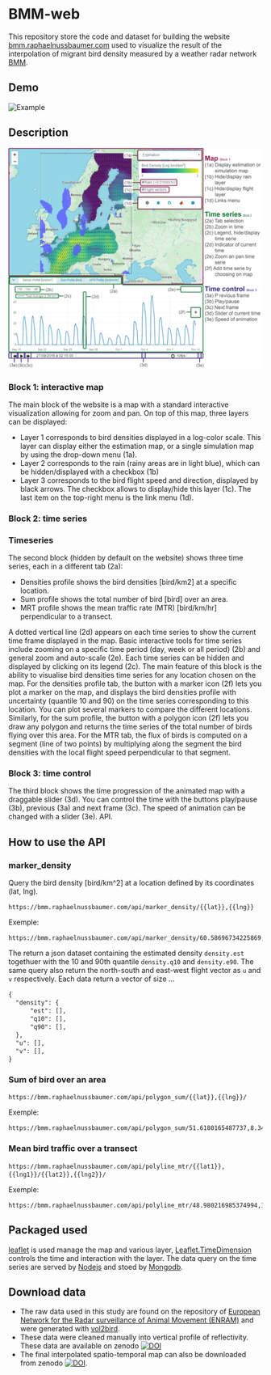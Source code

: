 # BMM-web
This repository store the code and dataset for building the website [bmm.raphaelnussbaumer.com](https://bmm.raphaelnussbaumer.com/) used to visualize the result of the interpolation of migrant bird density measured by a weather radar network [BMM](https://rafnuss-postdoc.github.io/BMM/).

## Demo

![Example](https://bmm.raphaelnussbaumer.com/BMM-web.gif)

## Description
<img src="FigureS5-1.png">

### Block 1: interactive map
The main block of the website is a map with a standard interactive visualization allowing for zoom and pan. On top of this map, three layers can be displayed: 
- Layer 1 corresponds to bird densities displayed in a log-color scale. This layer can display either the estimation map, or a single simulation map by using the drop-down menu (1a).
-	Layer 2 corresponds to the rain (rainy areas are in light blue), which can be hidden/displayed with a checkbox (1b)
-	Layer 3 corresponds to the bird flight speed and direction, displayed by black arrows. The checkbox allows to display/hide this layer (1c). 
The last item on the top-right menu is the link menu (1d).

### Block 2: time series

### Timeseries
The second block (hidden by default on the website) shows three time series, each in a different tab (2a): 
-	Densities profile shows the bird densities [bird/km2] at a specific location.
-	Sum profile shows the total number of bird [bird] over an area.
-	MRT profile shows the mean traffic rate (MTR) [bird/km/hr] perpendicular to a transect.

A dotted vertical line (2d) appears on each time series to show the current time frame displayed in the map. Basic interactive tools for time series include zooming on a specific time period (day, week or all period) (2b) and general zoom and auto-scale (2e). Each time series can be hidden and displayed by clicking on its legend (2c).
The main feature of this block is the ability to visualise bird densities time series for any location chosen on the map. For the densities profile tab, the button with a marker icon (2f) lets you plot a marker on the map, and displays the bird densities profile with uncertainty (quantile 10 and 90) on the time series corresponding to this location. You can plot several markers to compare the different locations. Similarly, for the sum profile, the button with a polygon icon (2f) lets you draw any polygon and returns the time series of the total number of birds flying over this area. For the MTR tab, the flux of birds is computed on a segment (line of two points) by multiplying along the segment the bird densities with the local flight speed perpendicular to that segment. 

### Block 3: time control
The third block shows the time progression of the animated map with a draggable slider (3d). You can control the time with the buttons play/pause (3b), previous (3a) and next frame (3c). The speed of animation can be changed with a slider (3e).
API.

## How to use the API

### marker_density

Query the bird density [bird/km^2] at a location defined by its coordinates (lat, lng). 
```
https://bmm.raphaelnussbaumer.com/api/marker_density/{{lat}},{{lng}}
```
Exemple:
```
https://bmm.raphaelnussbaumer.com/api/marker_density/60.58696734225869,14.941406250000002
```
The return a json dataset containing the estimated density `density.est` togethuer with the 10 and 90th quantile `density.q10` and `density.e90`. The same query also return the north-south and east-west flight vector as `u` and `v` respectively. Each data return a vector of size ... 
```
{
  "density": {
      "est": [],
      "q10": [],
      "q90": [],
  },
  "u": [],
  "v": [],
}
```


### Sum of bird over an area
```
https://bmm.raphaelnussbaumer.com/api/polygon_sum/{{lat}},{{lng}}/
```
Exemple:
```
https://bmm.raphaelnussbaumer.com/api/polygon_sum/51.6180165487737,8.349609375000002/49.61070993807422,7.954101562500001/49.5822260446217,12.260742187500002/52.214338608258224,17.226562500000004
```

### Mean bird traffic over a transect
```
https://bmm.raphaelnussbaumer.com/api/polyline_mtr/{{lat1}},{{lng1}}/{{lat2}},{{lng2}}/
```
Exemple:
```
https://bmm.raphaelnussbaumer.com/api/polyline_mtr/48.980216985374994,1.1425781250000002/45.89000815866184,8.525390625000002
```

## Packaged used
[leaflet](https://leafletjs.com/) is used manage the map and various layer, [Leaflet.TimeDimension](https://github.com/socib/Leaflet.TimeDimension) controls the time and interaction with the layer. The data query on the time series are served by [Nodejs](https://nodejs.org/) and stoed by [Mongodb](https://www.mongodb.com/). 

## Download data
- The raw data used in this study are found on the repository of [European Network for the Radar surveillance of Animal Movement (ENRAM)](http://enram.github.io/data-repository/) and were generated with [vol2bird](https://github.com/adokter/vol2bird).
- These data were cleaned manually into vertical profile of reflectivity. These data are available on zenodo [![DOI](https://zenodo.org/badge/DOI/10.5281/zenodo.3243397.svg)](https://doi.org/10.5281/zenodo.3243397)
- The final interpolated spatio-temporal map can also be downloaded from zenodo [![DOI](https://zenodo.org/badge/DOI/10.5281/zenodo.3243397.svg)](https://doi.org/10.5281/zenodo.3243397).
